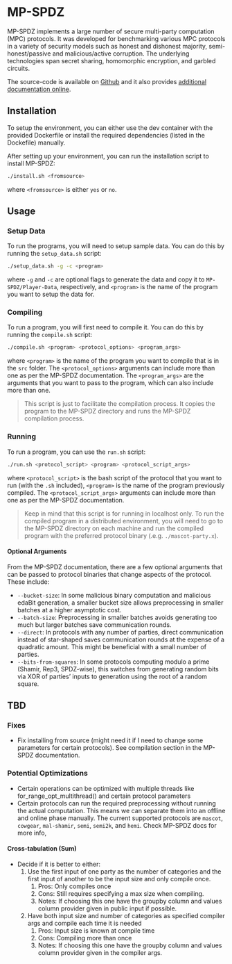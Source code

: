 # MP-SPDZ
MP-SPDZ implements a large number of secure multi-party computation (MPC) protocols. It was developed for benchmarking various MPC protocols in a variety of security models such as honest and dishonest majority, semi-honest/passive and malicious/active corruption. The underlying technologies span secret sharing, homomorphic encryption, and garbled circuits. 

The source-code is available on [Github](https://github.com/data61/MP-SPDZ) and it also provides [additional documentation online](https://mp-spdz.readthedocs.io/en/latest/).

## Installation
To setup the environment, you can either use the dev container with the provided Dockerfile or install the required dependencies (listed in the Dockefile) manually.

After setting up your environment, you can run the installation script to install MP-SPDZ:
```bash	
./install.sh <fromsource>
```
where `<fromsource>` is either `yes` or `no`.


## Usage
### Setup Data
To run the programs, you will need to setup sample data. You can do this by running the `setup_data.sh` script:
```bash
./setup_data.sh -g -c <program>
```
where `-g` and `-c` are optional flags to generate the data and copy it to `MP-SPDZ/Player-Data`, respectively, and `<program>` is the name of the program you want to setup the data for.

### Compiling
To run a program, you will first need to compile it. You can do this by running the `compile.sh` script:
```bash	
./compile.sh <program> <protocol_options> <program_args>
```
where `<program>` is the name of the program you want to compile that is in the `src` folder. The `<protocol_options>` arguments can include more than one as per the MP-SPDZ documentation. The `<program_args>` are the arguments that you want to pass to the program, which can also include more than one.

> This script is just to facilitate the compilation process. It copies the program to the MP-SPDZ directory and runs the MP-SPDZ compilation process.

### Running
To run a program, you can use the `run.sh` script:
```bash
./run.sh <protocol_script> <program> <protocol_script_args>
```
where `<protocol_script>` is the bash script of the protocol that you want to run (with the `.sh` included), `<program>` is the name of the program previously compiled. The `<protocol_script_args>` arguments can include more than one as per the MP-SPDZ documentation.

> Keep in mind that this script is for running in localhost only. To run the compiled program in a distributed environment, you will need to go to the MP-SPDZ directory on each machine and run the compiled program with the preferred protocol binary (.e.g. `./mascot-party.x`).

#### Optional Arguments
From the MP-SPDZ documentation, there are a few optional arguments that can be passed to protocol binaries that change aspects of the protocol. These include:
- `--bucket-size`: In some malicious binary computation and malicious edaBit generation, a smaller bucket size allows preprocessing in smaller batches at a higher asymptotic cost.
- `--batch-size`: Preprocessing in smaller batches avoids generating too much but larger batches save communication rounds.
- `--direct`: In protocols with any number of parties, direct communication instead of star-shaped saves communication rounds at the expense of a quadratic amount. This might be beneficial with a small number of parties.
- `--bits-from-squares`: In some protocols computing modulo a prime (Shamir, Rep3, SPDZ-wise), this switches from generating random bits via XOR of parties’ inputs to generation using the root of a random square.


## TBD
### Fixes
- Fix installing from source (might need it if I need to change some parameters for certain protocols). See compilation section in the MP-SPDZ documentation.

### Potential Optimizations
- Certain operations can be optimized with multiple threads like for_range_opt_multithread() and certain protocol parameters
- Certain protocols can run the required preprocessing without running the actual computation. This means we can separate them into an offline and online phase manually. The current supported protocols are `mascot`, `cowgear`, `mal-shamir`, `semi`, `semi2k`, and `hemi`. Check MP-SPDZ docs for more info,

#### Cross-tabulation (Sum)
- Decide if it is better to either: 
	1. Use the first input of one party as the number of categories and the first input of another to be the input size and only compile once. 
		1. Pros: Only compiles once
		2. Cons: Still requires specifying a max size when compiling.
        3. Notes: If choosing this one have the groupby column and values column provider given in public input if possible.
	2. Have both input size and number of categories as specified compiler args and compile each time it is needed
		1. Pros: Input size is known at compile time
		2. Cons: Compiling more than once
        3. Notes: If choosing this one have the groupby column and values column provider given in the compiler args.
